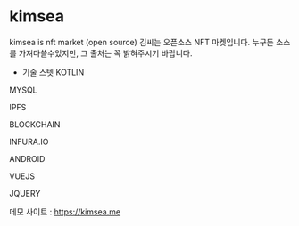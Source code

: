 # kimsea
kimsea is nft market (open source)
김씨는 오픈소스 NFT 마켓입니다. 누구든 소스를 가져다쓸수있지만, 그 출처는 꼭 밝혀주시기 바랍니다.

* 기술 스텟
KOTLIN

MYSQL

IPFS

BLOCKCHAIN

INFURA.IO

ANDROID

VUEJS

JQUERY





데모 사이트  : https://kimsea.me
